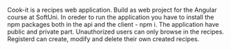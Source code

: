 Cook-it is a recipes web application. Build as web project for the Angular course at SoftUni.
In oreder to run the application you have to install the npm packages both in the api and the client - npm i.
The application have public and private part. Unauthorized users can only browse in the recipes. Registerd can create, modify and delete their own created recipes.
